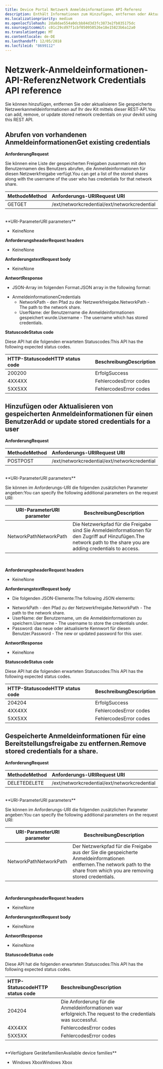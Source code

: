 ```yaml
---
title: Device Portal Netzwerk Anmeldeinformationen API-Referenz
description: Enthält Informationen zum Hinzufügen, entfernen oder Aktualisieren der Netzwerkanmeldeinformationen programmgesteuert.
ms.localizationpriority: medium
ms.openlocfilehash: 2da8dae554a0dcbb84d3d3fc3873e2fb035175dc
ms.sourcegitcommit: c01c29cd97f1cbf050950526e18e15823b6a12a0
ms.translationtype: MT
ms.contentlocale: de-DE
ms.lasthandoff: 12/05/2018
ms.locfileid: "8699112"
---
```

# <a name="network-credentials-api-reference"></a><span data-ttu-id="25d60-103">Netzwerk-Anmeldeinformationen-API-Referenz</span><span class="sxs-lookup"><span data-stu-id="25d60-103">Network Credentials API reference</span></span>
<span data-ttu-id="25d60-104">Sie können hinzufügen, entfernen Sie oder aktualisieren Sie gespeicherte Netzwerkanmeldeinformationen auf Ihr dev Kit mittels dieser REST-API.</span><span class="sxs-lookup"><span data-stu-id="25d60-104">You can add, remove, or update stored network credentials on your devkit using this REST API.</span></span>

## <a name="get-existing-credentials"></a><span data-ttu-id="25d60-105">Abrufen von vorhandenen Anmeldeinformationen</span><span class="sxs-lookup"><span data-stu-id="25d60-105">Get existing credentials</span></span>

**<span data-ttu-id="25d60-106">Anforderung</span><span class="sxs-lookup"><span data-stu-id="25d60-106">Request</span></span>**

<span data-ttu-id="25d60-107">Sie können eine Liste der gespeicherten Freigaben zusammen mit den Benutzernamen des Benutzers abrufen, die Anmeldeinformationen für diesen Netzwerkfreigabe verfügt.</span><span class="sxs-lookup"><span data-stu-id="25d60-107">You can get a list of the stored shares along with the username of the user who has credentials for that network share.</span></span>

<span data-ttu-id="25d60-108">Methode</span><span class="sxs-lookup"><span data-stu-id="25d60-108">Method</span></span>      | <span data-ttu-id="25d60-109">Anforderungs-URI</span><span class="sxs-lookup"><span data-stu-id="25d60-109">Request URI</span></span>
:------     | :-----
<span data-ttu-id="25d60-110">GET</span><span class="sxs-lookup"><span data-stu-id="25d60-110">GET</span></span> | <span data-ttu-id="25d60-111">/ext/networkcredential</span><span class="sxs-lookup"><span data-stu-id="25d60-111">/ext/networkcredential</span></span>
<br />
**<span data-ttu-id="25d60-112">URI-Parameter</span><span class="sxs-lookup"><span data-stu-id="25d60-112">URI parameters</span></span>**

- <span data-ttu-id="25d60-113">Keine</span><span class="sxs-lookup"><span data-stu-id="25d60-113">None</span></span>

**<span data-ttu-id="25d60-114">Anforderungsheader</span><span class="sxs-lookup"><span data-stu-id="25d60-114">Request headers</span></span>**

- <span data-ttu-id="25d60-115">Keine</span><span class="sxs-lookup"><span data-stu-id="25d60-115">None</span></span>

**<span data-ttu-id="25d60-116">Anforderungstext</span><span class="sxs-lookup"><span data-stu-id="25d60-116">Request body</span></span>**   

- <span data-ttu-id="25d60-117">Keine</span><span class="sxs-lookup"><span data-stu-id="25d60-117">None</span></span>

**<span data-ttu-id="25d60-118">Antwort</span><span class="sxs-lookup"><span data-stu-id="25d60-118">Response</span></span>**   

- <span data-ttu-id="25d60-119">JSON-Array im folgenden Format:</span><span class="sxs-lookup"><span data-stu-id="25d60-119">JSON array in the following format:</span></span>
* <span data-ttu-id="25d60-120">Anmeldeinformationen</span><span class="sxs-lookup"><span data-stu-id="25d60-120">Credentials</span></span>
  * <span data-ttu-id="25d60-121">NetworkPath - den Pfad zu der Netzwerkfreigabe.</span><span class="sxs-lookup"><span data-stu-id="25d60-121">NetworkPath - The path to the network share.</span></span>
  * <span data-ttu-id="25d60-122">UserName: der Benutzername die Anmeldeinformationen gespeichert wurde.</span><span class="sxs-lookup"><span data-stu-id="25d60-122">Username - The username which has stored credentials.</span></span>

**<span data-ttu-id="25d60-123">Statuscode</span><span class="sxs-lookup"><span data-stu-id="25d60-123">Status code</span></span>**

<span data-ttu-id="25d60-124">Diese API hat die folgenden erwarteten Statuscodes:</span><span class="sxs-lookup"><span data-stu-id="25d60-124">This API has the following expected status codes.</span></span>

<span data-ttu-id="25d60-125">HTTP-Statuscode</span><span class="sxs-lookup"><span data-stu-id="25d60-125">HTTP status code</span></span>      | <span data-ttu-id="25d60-126">Beschreibung</span><span class="sxs-lookup"><span data-stu-id="25d60-126">Description</span></span>
:------     | :-----
<span data-ttu-id="25d60-127">200</span><span class="sxs-lookup"><span data-stu-id="25d60-127">200</span></span> | <span data-ttu-id="25d60-128">Erfolg</span><span class="sxs-lookup"><span data-stu-id="25d60-128">Success</span></span>
<span data-ttu-id="25d60-129">4XX</span><span class="sxs-lookup"><span data-stu-id="25d60-129">4XX</span></span> | <span data-ttu-id="25d60-130">Fehlercodes</span><span class="sxs-lookup"><span data-stu-id="25d60-130">Error codes</span></span>
<span data-ttu-id="25d60-131">5XX</span><span class="sxs-lookup"><span data-stu-id="25d60-131">5XX</span></span> | <span data-ttu-id="25d60-132">Fehlercodes</span><span class="sxs-lookup"><span data-stu-id="25d60-132">Error codes</span></span>

## <a name="add-or-update-stored-credentials-for-a-user"></a><span data-ttu-id="25d60-133">Hinzufügen oder Aktualisieren von gespeicherten Anmeldeinformationen für einen Benutzer</span><span class="sxs-lookup"><span data-stu-id="25d60-133">Add or update stored credentials for a user</span></span>

**<span data-ttu-id="25d60-134">Anforderung</span><span class="sxs-lookup"><span data-stu-id="25d60-134">Request</span></span>**

<span data-ttu-id="25d60-135">Methode</span><span class="sxs-lookup"><span data-stu-id="25d60-135">Method</span></span>      | <span data-ttu-id="25d60-136">Anforderungs-URI</span><span class="sxs-lookup"><span data-stu-id="25d60-136">Request URI</span></span>
:------     | :-----
<span data-ttu-id="25d60-137">POST</span><span class="sxs-lookup"><span data-stu-id="25d60-137">POST</span></span> | <span data-ttu-id="25d60-138">/ext/networkcredential</span><span class="sxs-lookup"><span data-stu-id="25d60-138">/ext/networkcredential</span></span>
<br />
**<span data-ttu-id="25d60-139">URI-Parameter</span><span class="sxs-lookup"><span data-stu-id="25d60-139">URI parameters</span></span>**

<span data-ttu-id="25d60-140">Sie können im Anforderungs-URI die folgenden zusätzlichen Parameter angeben:</span><span class="sxs-lookup"><span data-stu-id="25d60-140">You can specify the following additional parameters on the request URI:</span></span>

| <span data-ttu-id="25d60-141">URI-Parameter</span><span class="sxs-lookup"><span data-stu-id="25d60-141">URI parameter</span></span>      | <span data-ttu-id="25d60-142">Beschreibung</span><span class="sxs-lookup"><span data-stu-id="25d60-142">Description</span></span>     | 
| ------------------ |-----------------|
| <span data-ttu-id="25d60-143">NetworkPath</span><span class="sxs-lookup"><span data-stu-id="25d60-143">NetworkPath</span></span>        | <span data-ttu-id="25d60-144">Die Netzwerkpfad für die Freigabe sind Sie Anmeldeinformationen für den Zugriff auf Hinzufügen.</span><span class="sxs-lookup"><span data-stu-id="25d60-144">The network path to the share you are adding credentials to access.</span></span> |
<br>

**<span data-ttu-id="25d60-145">Anforderungsheader</span><span class="sxs-lookup"><span data-stu-id="25d60-145">Request headers</span></span>**

- <span data-ttu-id="25d60-146">Keine</span><span class="sxs-lookup"><span data-stu-id="25d60-146">None</span></span>

**<span data-ttu-id="25d60-147">Anforderungstext</span><span class="sxs-lookup"><span data-stu-id="25d60-147">Request body</span></span>**

- <span data-ttu-id="25d60-148">Die folgenden JSON-Elemente:</span><span class="sxs-lookup"><span data-stu-id="25d60-148">The following JSON elements:</span></span>
* <span data-ttu-id="25d60-149">NetworkPath - den Pfad zu der Netzwerkfreigabe.</span><span class="sxs-lookup"><span data-stu-id="25d60-149">NetworkPath - The path to the network share.</span></span>
* <span data-ttu-id="25d60-150">UserName: der Benutzername, um die Anmeldeinformationen zu speichern.</span><span class="sxs-lookup"><span data-stu-id="25d60-150">Username - The username to store the credentials under.</span></span>
* <span data-ttu-id="25d60-151">Password: das neue oder aktualisierte Kennwort für diesen Benutzer.</span><span class="sxs-lookup"><span data-stu-id="25d60-151">Password - The new or updated password for this user.</span></span>

**<span data-ttu-id="25d60-152">Antwort</span><span class="sxs-lookup"><span data-stu-id="25d60-152">Response</span></span>**   

- <span data-ttu-id="25d60-153">Keine</span><span class="sxs-lookup"><span data-stu-id="25d60-153">None</span></span>  

**<span data-ttu-id="25d60-154">Statuscode</span><span class="sxs-lookup"><span data-stu-id="25d60-154">Status code</span></span>**

<span data-ttu-id="25d60-155">Diese API hat die folgenden erwarteten Statuscodes:</span><span class="sxs-lookup"><span data-stu-id="25d60-155">This API has the following expected status codes.</span></span>

<span data-ttu-id="25d60-156">HTTP-Statuscode</span><span class="sxs-lookup"><span data-stu-id="25d60-156">HTTP status code</span></span>      | <span data-ttu-id="25d60-157">Beschreibung</span><span class="sxs-lookup"><span data-stu-id="25d60-157">Description</span></span>
:------     | :-----
<span data-ttu-id="25d60-158">204</span><span class="sxs-lookup"><span data-stu-id="25d60-158">204</span></span> | <span data-ttu-id="25d60-159">Erfolg</span><span class="sxs-lookup"><span data-stu-id="25d60-159">Success</span></span>
<span data-ttu-id="25d60-160">4XX</span><span class="sxs-lookup"><span data-stu-id="25d60-160">4XX</span></span> | <span data-ttu-id="25d60-161">Fehlercodes</span><span class="sxs-lookup"><span data-stu-id="25d60-161">Error codes</span></span>
<span data-ttu-id="25d60-162">5XX</span><span class="sxs-lookup"><span data-stu-id="25d60-162">5XX</span></span> | <span data-ttu-id="25d60-163">Fehlercodes</span><span class="sxs-lookup"><span data-stu-id="25d60-163">Error codes</span></span>

## <a name="remove-stored-credentials-for-a-share"></a><span data-ttu-id="25d60-164">Gespeicherte Anmeldeinformationen für eine Bereitstellungsfreigabe zu entfernen.</span><span class="sxs-lookup"><span data-stu-id="25d60-164">Remove stored credentials for a share.</span></span>

**<span data-ttu-id="25d60-165">Anforderung</span><span class="sxs-lookup"><span data-stu-id="25d60-165">Request</span></span>**

<span data-ttu-id="25d60-166">Methode</span><span class="sxs-lookup"><span data-stu-id="25d60-166">Method</span></span>      | <span data-ttu-id="25d60-167">Anforderungs-URI</span><span class="sxs-lookup"><span data-stu-id="25d60-167">Request URI</span></span>
:------     | :-----
<span data-ttu-id="25d60-168">DELETE</span><span class="sxs-lookup"><span data-stu-id="25d60-168">DELETE</span></span> | <span data-ttu-id="25d60-169">/ext/networkcredential</span><span class="sxs-lookup"><span data-stu-id="25d60-169">/ext/networkcredential</span></span>
<br />
**<span data-ttu-id="25d60-170">URI-Parameter</span><span class="sxs-lookup"><span data-stu-id="25d60-170">URI parameters</span></span>**

<span data-ttu-id="25d60-171">Sie können im Anforderungs-URI die folgenden zusätzlichen Parameter angeben:</span><span class="sxs-lookup"><span data-stu-id="25d60-171">You can specify the following additional parameters on the request URI:</span></span>

| <span data-ttu-id="25d60-172">URI-Parameter</span><span class="sxs-lookup"><span data-stu-id="25d60-172">URI parameter</span></span>      | <span data-ttu-id="25d60-173">Beschreibung</span><span class="sxs-lookup"><span data-stu-id="25d60-173">Description</span></span>     | 
| ------------------ |-----------------|
| <span data-ttu-id="25d60-174">NetworkPath</span><span class="sxs-lookup"><span data-stu-id="25d60-174">NetworkPath</span></span>        | <span data-ttu-id="25d60-175">Der Netzwerkpfad für die Freigabe aus der Sie die gespeicherte Anmeldeinformationen entfernen.</span><span class="sxs-lookup"><span data-stu-id="25d60-175">The network path to the share from which you are removing stored credentials.</span></span> |
<br>

**<span data-ttu-id="25d60-176">Anforderungsheader</span><span class="sxs-lookup"><span data-stu-id="25d60-176">Request headers</span></span>**

- <span data-ttu-id="25d60-177">Keine</span><span class="sxs-lookup"><span data-stu-id="25d60-177">None</span></span>

**<span data-ttu-id="25d60-178">Anforderungstext</span><span class="sxs-lookup"><span data-stu-id="25d60-178">Request body</span></span>**   

- <span data-ttu-id="25d60-179">Keine</span><span class="sxs-lookup"><span data-stu-id="25d60-179">None</span></span>

**<span data-ttu-id="25d60-180">Antwort</span><span class="sxs-lookup"><span data-stu-id="25d60-180">Response</span></span>**   

- <span data-ttu-id="25d60-181">Keine</span><span class="sxs-lookup"><span data-stu-id="25d60-181">None</span></span> 

**<span data-ttu-id="25d60-182">Statuscode</span><span class="sxs-lookup"><span data-stu-id="25d60-182">Status code</span></span>**

<span data-ttu-id="25d60-183">Diese API hat die folgenden erwarteten Statuscodes:</span><span class="sxs-lookup"><span data-stu-id="25d60-183">This API has the following expected status codes.</span></span>

<span data-ttu-id="25d60-184">HTTP-Statuscode</span><span class="sxs-lookup"><span data-stu-id="25d60-184">HTTP status code</span></span>      | <span data-ttu-id="25d60-185">Beschreibung</span><span class="sxs-lookup"><span data-stu-id="25d60-185">Description</span></span>
:------     | :-----
<span data-ttu-id="25d60-186">204</span><span class="sxs-lookup"><span data-stu-id="25d60-186">204</span></span> | <span data-ttu-id="25d60-187">Die Anforderung für die Anmeldeinformationen war erfolgreich.</span><span class="sxs-lookup"><span data-stu-id="25d60-187">The request to the credentials was successful.</span></span>
<span data-ttu-id="25d60-188">4XX</span><span class="sxs-lookup"><span data-stu-id="25d60-188">4XX</span></span> | <span data-ttu-id="25d60-189">Fehlercodes</span><span class="sxs-lookup"><span data-stu-id="25d60-189">Error codes</span></span>
<span data-ttu-id="25d60-190">5XX</span><span class="sxs-lookup"><span data-stu-id="25d60-190">5XX</span></span> | <span data-ttu-id="25d60-191">Fehlercodes</span><span class="sxs-lookup"><span data-stu-id="25d60-191">Error codes</span></span>

<br />
**<span data-ttu-id="25d60-192">Verfügbare Gerätefamilien</span><span class="sxs-lookup"><span data-stu-id="25d60-192">Available device families</span></span>**

* <span data-ttu-id="25d60-193">Windows Xbox</span><span class="sxs-lookup"><span data-stu-id="25d60-193">Windows Xbox</span></span>



